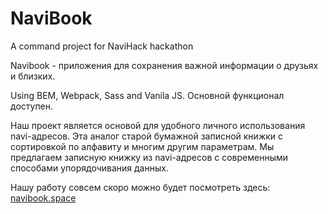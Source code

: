 # NaviBook
A command project for NaviHack hackathon

Navibook - приложения для сохранения важной информации о друзьях и близких.

Using BEM, Webpack, Sass and Vanila JS. Основной функционал доступен.

Наш проект является основой для удобного личного  использования navi-адресов. Эта аналог старой бумажной записной книжки с сортировкой по алфавиту и многим другим параметрам. Мы предлагаем записную книжку из navi-адресов с современными способами упорядочивания данных.

Нашу работу совсем скоро можно будет посмотреть здесь: [navibook.space](https://navibook.space "navibook.space")